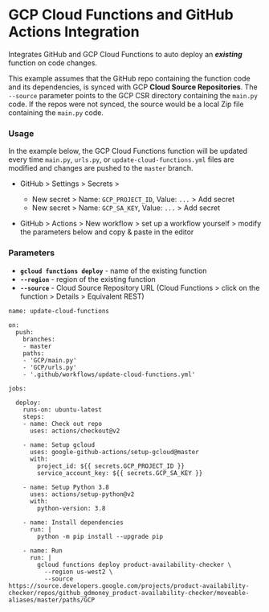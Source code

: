 # GCP Cloud Functions and GitHub Actions Integration

Integrates GitHub and GCP Cloud Functions to auto deploy an ***existing*** function on code changes.

This example assumes that the GitHub repo containing the function code and its dependencies, is synced with GCP **Cloud Source Repositories**. The `--source` parameter points to the GCP CSR directory containing the `main.py` code. If the repos were not synced, the source would be a local Zip file containing the `main.py` code.

### Usage
In the example below, the GCP Cloud Functions function will be updated every time `main.py`, `urls.py`, or `update-cloud-functions.yml` files are modified and changes are pushed to the `master` branch.

- GitHub > Settings > Secrets >  
  - New secret > Name: `GCP_PROJECT_ID`, Value: `...` > Add secret  
  - New secret > Name: `GCP_SA_KEY`, Value: `...` > Add secret
  
- GitHub > Actions > New workflow > set up a workflow yourself > modify the parameters below and copy & paste in the editor

### Parameters
- **`gcloud functions deploy`** - name of the existing function
- **`--region`** - region of the existing function 
- **`--source`** - Cloud Source Repository URL (Cloud Functions > click on the function > Details > Equivalent REST)

```
name: update-cloud-functions

on:
  push:
    branches:
    - master
    paths:
    - 'GCP/main.py'
    - 'GCP/urls.py'
    - '.github/workflows/update-cloud-functions.yml'

jobs:
  
  deploy:
    runs-on: ubuntu-latest
    steps:
    - name: Check out repo
      uses: actions/checkout@v2

    - name: Setup gcloud
      uses: google-github-actions/setup-gcloud@master
      with:
        project_id: ${{ secrets.GCP_PROJECT_ID }}
        service_account_key: ${{ secrets.GCP_SA_KEY }}
    
    - name: Setup Python 3.8
      uses: actions/setup-python@v2
      with:
        python-version: 3.8

    - name: Install dependencies
      run: |
        python -m pip install --upgrade pip
        
    - name: Run
      run: |
        gcloud functions deploy product-availability-checker \
          --region us-west2 \
          --source https://source.developers.google.com/projects/product-availability-checker/repos/github_gdmoney_product-availability-checker/moveable-aliases/master/paths/GCP
```
